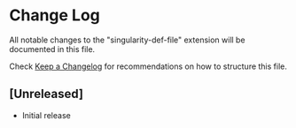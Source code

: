# Change Log

All notable changes to the "singularity-def-file" extension will be documented in this file.

Check [Keep a Changelog](http://keepachangelog.com/) for recommendations on how to structure this file.

## [Unreleased]

- Initial release